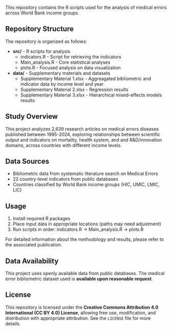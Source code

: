 This repository contains the R scripts used for the analysis of medical errors across World Bank income groups.

## Repository Structure

The repository is organized as follows:

- **src/** - R scripts for analysis
  - indicators.R - Script for retrieving the indicators
  - Main_analysis.R - Core statistical analyses
  - plots.R - Focused analysis on data visualization
- **data/** - Supplementary materials and datasets
  - Supplementary Material 1.xlsx - Aggreagated bibliometric and indicator data by income level and year 
  - Supplementary Material 2.xlsx - Regression results
  - Supplementary Material 3.xlsx - Hierarchical mixed-effects models results

  
## Study Overview

This project analyzes 2,639 research articles on medical errors diseases published between 1995-2024, exploring relationships between scientific output and indicators on mortality, health system, and and R&D/innovation domains, across countries with different income levels.

## Data Sources

- Bibliometric data from systematic literature search on Medical Errors
- 22 country-level indicators from public databases
- Countries classified by World Bank income groups (HIC, UMIC, LMIC, LIC)

## Usage

1. Install required R packages
2. Place input data in appropriate locations (paths may need adjustment)
3. Run scripts in order: indicators.R → Main_analysis.R → plots.R

For detailed information about the methodology and results, please refer to the associated publication.

## Data Availability
This project uses openly available data from public databases. The medical error bibliometric dataset used is **available upon reasonable request**.
  
## License
This repository is licensed under the **Creative Commons Attribution 4.0 International (CC BY 4.0) License**, allowing free use, modification, and distribution with appropriate attribution. See the `LICENSE` file for more details.

